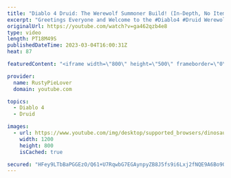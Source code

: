 ```yaml
---
title: "Diablo 4 Druid: The Werewolf Summoner Build! (In-Depth, No Items, Skills Only!)"
excerpt: "Greetings Everyone and Welcome to the #Diablo4 #Druid Werewolf Summoner Build, where we dive into the skills needed to ..."
originalUrl: https://youtube.com/watch?v=ga462qzb4e8
type: video
length: PT18M49S
publishedDateTime: 2023-03-04T16:00:31Z
heat: 87

featuredContent: "<iframe width=\"800\" height=\"500\" frameborder=\"0\" src=\"https://www.youtube.com/embed/ga462qzb4e8\" allow=\"accelerometer; autoplay; encrypted-media; gyroscope; picture-in-picture\" allowfullscreen></iframe>"

provider:
  name: RustyPieLover
  domain: youtube.com

topics:
  - Diablo 4
  - Druid

images:
  - url: https://www.youtube.com/img/desktop/supported_browsers/dinosaur.png
    width: 1200
    height: 800
    isCached: true

secured: "HFey9LTbBaPGGEzO/Q61+U7RqwbG7EGAynpyZB8J5fs9i6Lxj2fNQE9A6Bo9QUuP2En3CXCKQptXx/5fZLUknhQZypln/nYz0EkS9A65gz42Y1U/Bo8lhCFb+jprswLm4U3qYtHoC17S8PprKXqG0qpORjU+P8OJqtBlGm8xzr/xLcIHxqzQ9Bu8WrYQ9rT4JPeH/UzOdP3M8b5CAVsWFt3woOqt/42XHQkzy+rFabtOKhvYUGBSLkfE+igUCn2YlOS7Uliolxaw/oUsasUExzDao1y5+EnhfKHssRHfbaLYu23pK0CgIi98EAAgacIT6b4NNmftD/Ra3AOrLgu6stpn5B5hzklCvXdJ7KunjggzF1oqs+kitIrmHl0R348fao8iaitaIh9kpTYuAVqfLh4vFOaLhlKkaCFG/RtVLIE=;rxVCa5yIWiNuYaAb3AmmBA=="
---
```


